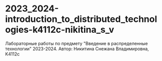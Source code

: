 # 2023_2024-introduction_to_distributed_technologies-k4112c-nikitina_s_v

Лабораторные работы по предмету "Введение в распределенные технологии" 2023-2024. Автор: Никитина Снежана Владимировна, K4112c
